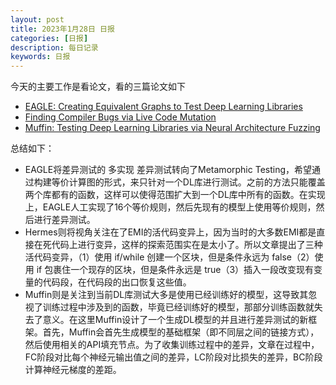 ```yaml
---
layout: post
title: 2023年1月28日 日报
categories: [日报]
description: 每日记录
keywords: 日报
---
```






今天的主要工作是看论文，看的三篇论文如下

* [EAGLE: Creating Equivalent Graphs to Test Deep Learning Libraries](2023-01-28-EAGLE论文记录.md)
* [Finding Compiler Bugs via Live Code Mutation](2023-01-28-Hermes论文记录.md)
* [Muffin: Testing Deep Learning Libraries via Neural Architecture Fuzzing](2023-01-28-Muffin论文记录.md)

总结如下：

* EAGLE将差异测试的 多实现 差异测试转向了Metamorphic Testing，希望通过构建等价计算图的形式，来只针对一个DL库进行测试。之前的方法只能覆盖两个库都有的函数，这样可以使得范围扩大到一个DL库中所有的函数。在实现上，EAGLE人工实现了16个等价规则，然后先现有的模型上使用等价规则，然后进行差异测试。
* Hermes则将视角关注在了EMI的活代码变异上，因为当时的大多数EMI都是直接在死代码上进行变异，这样的探索范围实在是太小了。所以文章提出了三种活代码变异，（1）使用 if/while 创建一个区块，但是条件永远为 false（2）使用 if 包裹住一个现存的区块，但是条件永远是 true（3）插入一段改变现有变量的代码段，在代码段的出口恢复这些值。
* Muffin则是关注到当前DL库测试大多是使用已经训练好的模型，这导致其忽视了训练过程中涉及到的函数，毕竟已经训练好的模型，那部分训练函数就失去了意义。在这里Muffin设计了一个生成DL模型的并且进行差异测试的新框架。首先，Muffin会首先生成模型的基础框架（即不同层之间的链接方式），然后使用相关的API填充节点。为了收集训练过程中的差异，文章在过程中，FC阶段对比每个神经元输出值之间的差异，LC阶段对比损失的差异，BC阶段计算神经元梯度的差距。
